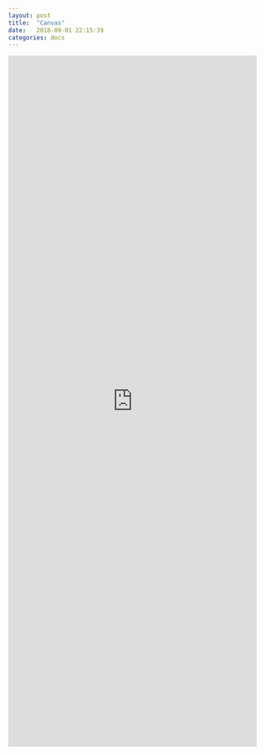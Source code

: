 ```yaml
---
layout: post
title:  "Canvas"
date:   2018-09-01 22:15:39
categories: docs
---
```


<iframe frameborder="0" style="width:100%;height:1402px;" src="https://www.draw.io/?lightbox=1&highlight=000000&layers=1&nav=1&title=canvas#Uhttps%3A%2F%2Fdrive.google.com%2Fuc%3Fid%3D1M2pijIxCdzyijGfJuTdVkLcKhHr0218a%26export%3Ddownload"></iframe>